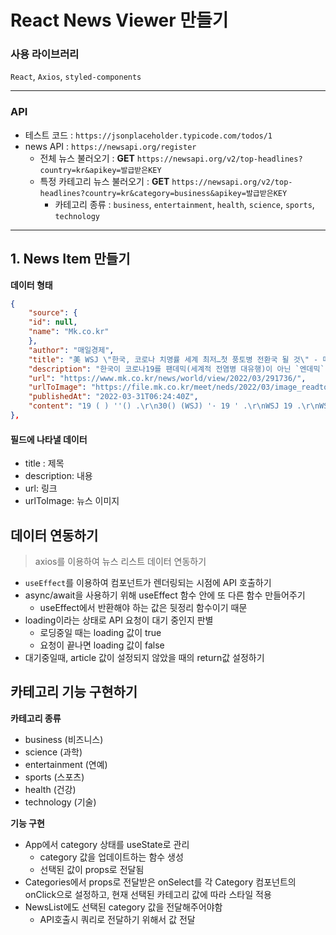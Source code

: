 # React News Viewer 만들기

### 사용 라이브러리

`React`, `Axios`, `styled-components`

---

### API

-   테스트 코드 : `https://jsonplaceholder.typicode.com/todos/1`
-   news API : `https://newsapi.org/register`
    -   전체 뉴스 불러오기 : **GET** `https://newsapi.org/v2/top-headlines?country=kr&apikey=발급받은KEY`
    -   특정 카테고리 뉴스 불러오기 : **GET** `https://newsapi.org/v2/top-headlines?country=kr&category=business&apikey=발급받은KEY`
        -   카테고리 종류 : `business`, `entertainment`, `health`, `science`, `sports`, `technology`

---

## 1. News Item 만들기

**데이터 형태**

```json
{
    "source": {
    "id": null,
    "name": "Mk.co.kr"
    },
    "author": "매일경제",
    "title": "美 WSJ \"한국, 코로나 치명률 세계 최저…첫 풍토병 전환국 될 것\" - 매일경제",
    "description": "한국이 코로나19를 팬데믹(세계적 전염병 대유행)이 아닌 `엔데믹`(풍토병) 수준으로 낮추는 세계 최초의 국가가 될 수 있다는 전망이 제기됐다.  지난 30일(현지시각) 미국 월스트리트저널(WSJ)은 `한국·싱가포르 등 아시아 국가들은 코로",
    "url": "https://www.mk.co.kr/news/world/view/2022/03/291736/",
    "urlToImage": "https://file.mk.co.kr/meet/neds/2022/03/image_readtop_2022_291736_16487078804993631.jpg",
    "publishedAt": "2022-03-31T06:24:40Z",
    "content": "19 ( ) ''() .\r\n30() (WSJ) '· 19 ' .\r\nWSJ 19 .\r\nWSJ 19 . 3 19 3 , 0.12%. (1.22%), (0.79%), (0.44%) .\r\n, , , 19 .\r\nWSJ \" 19 \" \" · \" .\r\n. 19 1 2 . 19 .\r\n19 .\r\n19 29 .\r\n[ ][ &amp; mk.co.kr, ]"
},
```

#### 필드에 나타낼 데이터

-   title : 제목
-   description: 내용
-   url: 링크
-   urlToImage: 뉴스 이미지

## 데이터 연동하기

> axios를 이용하여 뉴스 리스트 데이터 연동하기

-   `useEffect`를 이용하여 컴포넌트가 렌더링되는 시점에 API 호출하기
-   async/await을 사용하기 위해 useEffect 함수 안에 또 다른 함수 만들어주기
    -   useEffect에서 반환해야 하는 값은 뒷정리 함수이기 때문
-   loading이라는 상태로 API 요청이 대기 중인지 판별
    -   로딩중일 때는 loading 값이 true
    -   요청이 끝나면 loading 값이 false
-   대기중일때, article 값이 설정되지 않았을 때의 return값 설정하기

## 카테고리 기능 구현하기

**카테고리 종류**

-   business (비즈니스)
-   science (과학)
-   entertainment (연예)
-   sports (스포츠)
-   health (건강)
-   technology (기술)

**기능 구현**

-   App에서 category 상태를 useState로 관리
    -   category 값을 업데이트하는 함수 생성
    -   선택된 값이 props로 전달됨
-   Categories에서 props로 전달받은 onSelect를 각 Category 컴포넌트의 onClick으로 설정하고, 현재 선택된 카테고리 값에 따라 스타일 적용
-   NewsList에도 선택된 category 값을 전달해주어야함
    -   API호출시 쿼리로 전달하기 위해서 값 전달
